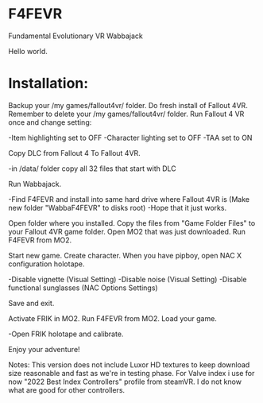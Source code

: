 # F4FEVR
Fundamental Evolutionary VR Wabbajack

Hello world.

# Installation:

Backup your /my games/fallout4vr/ folder.
Do fresh install of Fallout 4VR.
Remember to delete your /my games/fallout4vr/ folder.
Run Fallout 4 VR once and change setting:

  -Item highlighting set to OFF
  -Character lighting set to OFF
  -TAA set to ON

Copy DLC from Fallout 4 To Fallout 4VR.

  -in /data/ folder copy all 32 files that start with DLC
  
Run Wabbajack.

  -Find F4FEVR and install into same hard drive where Fallout 4VR is (Make new folder "WabbaF4FEVR" to disks root)
  -Hope that it just works.
  
Open folder where you installed.
Copy the files from "Game Folder Files" to your Fallout 4VR game folder.
Open MO2 that was just downloaded.
Run F4FEVR from MO2.

Start new game.
Create character.
When you have pipboy, open NAC X configuration holotape.

  -Disable vignette (Visual Setting)
  -Disable noise (Visual Setting)
  -Disable functional sunglasses (NAC Options Settings)

Save and exit.

Activate FRIK in MO2.
Run F4FEVR from MO2.
Load your game.

  -Open FRIK holotape and calibrate.

Enjoy your adventure!


Notes:
This version does not include Luxor HD textures to keep download size reasonable and fast as we're in testing phase.
For Valve index i use for now "2022 Best Index Controllers" profile from steamVR.
I do not know what are good for other controllers.
